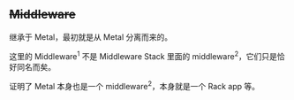 ## ~~Middleware~~

继承于 Metal，最初就是从 Metal 分离而来的。

这里的 Middleware<sup>1</sup> 不是 Middleware Stack 里面的 middleware<sup>2</sup>，它们只是恰好同名而矣。

证明了 Metal 本身也是一个 middleware<sup>2</sup>，本身就是一个 Rack app 等。
